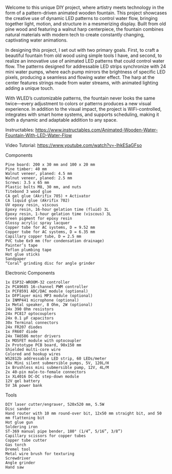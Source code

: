 Welcome to this unique DIY project, where artistry meets technology in the form of a pattern-driven animated wooden fountain. This project showcases the creative use of dynamic LED patterns to control water flow, bringing together light, motion, and structure in a mesmerizing display. Built from old pine wood and featuring a walnut harp centerpiece, the fountain combines natural materials with modern tech to create constantly changing, captivating water animations.

In designing this project, I set out with two primary goals. First, to craft a beautiful fountain from old wood using simple tools I have, and second, to realize an innovative use of animated LED patterns that could control water flow. The patterns designed for addressable LED strips synchronize with 24 mini water pumps, where each pump mirrors the brightness of specific LED pixels, producing a seamless and flowing water effect. The harp at the center features strings made from water streams, with animated lighting adding a unique touch.

With WLED’s customizable patterns, the fountain never looks the same twice—every adjustment to colors or patterns produces a new visual experience. In addition to the visual impact, the project is WiFi-controlled, integrates with smart home systems, and supports scheduling, making it both a dynamic and adaptable addition to any space.

Instructables: https://www.instructables.com/Animated-Wooden-Water-Fountain-With-LED-Water-Flow

Video Tutorial: https://www.youtube.com/watch?v=-lhkESaGFso

Components

    Pine board: 200 x 30 mm and 100 x 20 mm
    Pine timber: 40 mm
    Walnut veneer, planed: 4.5 mm
    Walnut veneer, planed: 2.5 mm
    Screws: 3.5 x 65 mm
    Plastic bolts M8, 30 mm, and nuts
    Titebond 3 wood glue
    CA gel glue (Akrifix 705) + Activator
    CA liquid glue (Akrifix 702)
    UV epoxy resin, viscous
    Epoxy resin, 16-hour gelation time (fluid) 3L
    Epoxy resin, 1-hour gelation time (viscous) 3L
    Green pigment for epoxy resin
    Glossy acrylic spray lacquer
    Copper tube for AC systems, D = 9.52 mm
    Copper tube for AC systems, D = 6.35 mm
    Capillary copper tube, D = 2.5 mm
    PVC tube 6x9 mm (for condensation drainage)
    Painter’s tape
    Teflon plumbing tape
    Hot glue sticks
    Sandpaper
    “Coral” grinding disc for angle grinder

Electronic Components

    1x ESP32-WROOM-32 controller
    2x PCA9685 16-channel PWM controller
    1x PCF8591 ADC/DAC module (optional)
    1x DFPlayer mini MP3 module (optional)
    1x INMP441 microphone (optional)
    1x Metal speaker, 8 Ohm, 2W (optional)
    24x 390 Ohm resistors
    24x PC817 optocouplers
    24x 0.1 µF capacitors
    30x Terminal connectors
    24x FR207 diodes
    1x FR607 diode
    24x TA6586 motor drivers
    1x MOSFET module with optocoupler
    2x Prototype PCB board, 90x150 mm
    Shielded multi-core wire
    Colored and hookup wires
    WS2812b addressable LED strip, 60 LEDs/meter
    24x Mini silent submersible pumps, 5V, 120L/H
    1x Brushless mini submersible pump, 12V, 4L/M
    2x 40-pin male-to-female connectors
    1x XL4016 DC-DC step-down module
    12V gel battery
    5V 3A power bank

Tools

    DIY laser cutter/engraver, 520x520 mm, 5.5W
    Disc sander
    Hand router with 10 mm round-over bit, 12x50 mm straight bit, and 50 mm flattening bit
    Hot glue gun
    Soldering iron
    ST-369 manual pipe bender, 180° (1/4”, 5/16”, 3/8”)
    Capillary scissors for copper tubes
    Copper tube cutter
    Gas torch
    Dremel tool
    Metal wire brush for texturing
    Screwdriver
    Angle grinder
    Hand saw
